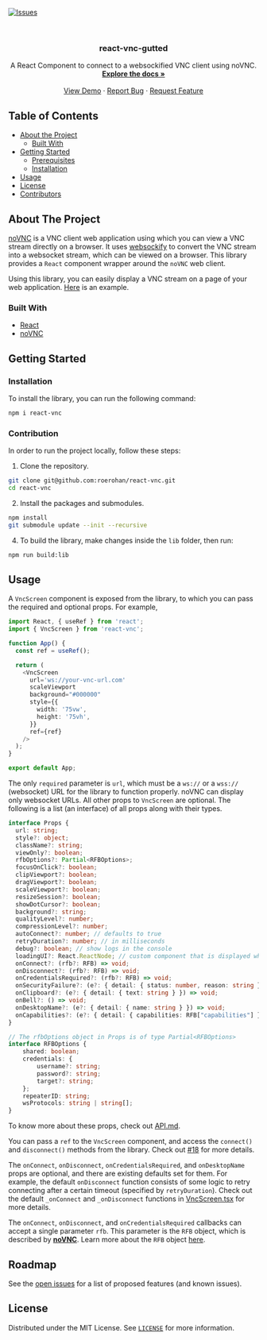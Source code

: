 [![Issues][issues-shield]][issues-url]

<!-- PROJECT LOGO -->
<br />
<p align="center">
  <!-- <a href="https://github.com/roerohan/react-vnc">
    <img src="https://project-logo.png" alt="Logo" width="80">
  </a> -->

  <h3 align="center">react-vnc-gutted</h3>

  <p align="center">
    A React Component to connect to a websockified VNC client using noVNC.
    <br />
    <a href="https://github.com/roerohan/react-vnc"><strong>Explore the docs »</strong></a>
    <br />
    <br />
    <a href="https://roerohan.github.io/react-vnc/">View Demo</a>
    ·
    <a href="https://github.com/roerohan/react-vnc/issues">Report Bug</a>
    ·
    <a href="https://github.com/roerohan/react-vnc/issues">Request Feature</a>
  </p>
</p>



<!-- TABLE OF CONTENTS -->
## Table of Contents

* [About the Project](#about-the-project)
  * [Built With](#built-with)
* [Getting Started](#getting-started)
  * [Prerequisites](#prerequisites)
  * [Installation](#installation)
* [Usage](#usage)
* [License](#license)
* [Contributors](#contributors-)



<!-- ABOUT THE PROJECT -->
## About The Project

[noVNC](https://github.com/novnc/noVNC) is a VNC client web application using which you can view a VNC stream directly on a browser. It uses [websockify](https://github.com/novnc/websockify) to convert the VNC stream into a websocket stream, which can be viewed on a browser. This library provides a `React` component wrapper around the `noVNC` web client.

Using this library, you can easily display a VNC stream on a page of your web application. [Here](#usage) is an example.


### Built With

* [React](https://reactjs.org)
* [noVNC](https://github.com/novnc/noVNC)



<!-- GETTING STARTED -->
## Getting Started

### Installation

To install the library, you can run the following command:

```bash
npm i react-vnc
```

### Contribution

In order to run the project locally, follow these steps:

1. Clone the repository.
```bash
git clone git@github.com:roerohan/react-vnc.git
cd react-vnc
```

2. Install the packages and submodules.
```bash
npm install
git submodule update --init --recursive
```

4. To build the library, make changes inside the `lib` folder, then run:
```bash
npm run build:lib
```


<!-- USAGE EXAMPLES -->
## Usage

A `VncScreen` component is exposed from the library, to which you can pass the required and optional props. For example,

```ts
import React, { useRef } from 'react';
import { VncScreen } from 'react-vnc';

function App() {
  const ref = useRef();

  return (
    <VncScreen
      url='ws://your-vnc-url.com'
      scaleViewport
      background="#000000"
      style={{
        width: '75vw',
        height: '75vh',
      }}
      ref={ref}
    />
  );
}

export default App;
```

The only `required` parameter is `url`, which must be a `ws://` or a `wss://` (websocket) URL for the library to function properly. noVNC can display only websocket URLs. All other props to `VncScreen` are optional. The following is a list (an interface) of all props along with their types.

```ts
interface Props {
  url: string;
  style?: object;
  className?: string;
  viewOnly?: boolean;
  rfbOptions?: Partial<RFBOptions>;
  focusOnClick?: boolean;
  clipViewport?: boolean;
  dragViewport?: boolean;
  scaleViewport?: boolean;
  resizeSession?: boolean;
  showDotCursor?: boolean;
  background?: string;
  qualityLevel?: number;
  compressionLevel?: number;
  autoConnect?: number; // defaults to true
  retryDuration?: number; // in milliseconds
  debug?: boolean; // show logs in the console
  loadingUI?: React.ReactNode; // custom component that is displayed when loading
  onConnect?: (rfb?: RFB) => void;
  onDisconnect?: (rfb?: RFB) => void;
  onCredentialsRequired?: (rfb?: RFB) => void;
  onSecurityFailure?: (e?: { detail: { status: number, reason: string } }) => void;
  onClipboard?: (e?: { detail: { text: string } }) => void;
  onBell?: () => void;
  onDesktopName?: (e?: { detail: { name: string } }) => void;
  onCapabilities?: (e?: { detail: { capabilities: RFB["capabilities"] } }) => void;
}

// The rfbOptions object in Props is of type Partial<RFBOptions>
interface RFBOptions {
    shared: boolean;
    credentials: {
        username?: string;
        password?: string;
        target?: string;
    };
    repeaterID: string;
    wsProtocols: string | string[];
}
```

To know more about these props, check out [API.md](https://github.com/novnc/noVNC/blob/master/docs/API.md#properties).

You can pass a `ref` to the `VncScreen` component, and access the `connect()` and `disconnect()` methods from the library. Check out [#18](https://github.com/roerohan/react-vnc/issues/18) for more details.

The `onConnect`, `onDisconnect`, `onCredentialsRequired`, and `onDesktopName` props are optional, and there are existing defaults set for them. For example, the default `onDisconnect` function consists of some logic to retry connecting after a certain timeout (specified by `retryDuration`). Check out the default `_onConnect` and `_onDisconnect` functions in [VncScreen.tsx](./src/lib/VncScreen.tsx) for more details.

The `onConnect`, `onDisconnect`, and `onCredentialsRequired` callbacks can accept a single parameter `rfb`. This parameter is the `RFB` object, which is described by [**noVNC**](https://github.com/novnc/noVNC). Learn more about the `RFB` object [here](https://github.com/novnc/noVNC/blob/master/docs/API.md#rfb).

<!-- ROADMAP -->
## Roadmap

See the [open issues](https://github.com/roerohan/react-vnc/issues) for a list of proposed features (and known issues).


<!-- LICENSE -->
## License

Distributed under the MIT License. See [`LICENSE`](./LICENSE) for more information.




<!-- MARKDOWN LINKS & IMAGES -->
<!-- https://www.markdownguide.org/basic-syntax/#reference-style-links -->
[roerohan-url]: https://roerohan.github.io
[issues-shield]: https://img.shields.io/github/issues/roerohan/react-vnc.svg?style=flat-square
[issues-url]: https://github.com/roerohan/react-vnc/issues
